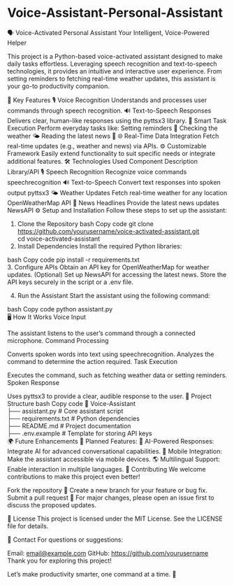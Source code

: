 # Voice-Assistant-Personal-Assistant
🗣️ Voice-Activated Personal Assistant
Your Intelligent, Voice-Powered Helper

This project is a Python-based voice-activated assistant designed to make daily tasks effortless. Leveraging speech recognition and text-to-speech technologies, it provides an intuitive and interactive user experience. From setting reminders to fetching real-time weather updates, this assistant is your go-to productivity companion.

🌟 Key Features
🎙️ Voice Recognition
Understands and processes user commands through speech recognition.
🔊 Text-to-Speech Responses
Delivers clear, human-like responses using the pyttsx3 library.
📰 Smart Task Execution
Perform everyday tasks like:
Setting reminders 📅
Checking the weather 🌤️
Reading the latest news 📰
🌐 Real-Time Data Integration
Fetch real-time updates (e.g., weather and news) via APIs.
⚙️ Customizable Framework
Easily extend functionality to suit specific needs or integrate additional features.
🛠️ Technologies Used
Component	Description	Library/API
🎙️ Speech Recognition	Recognize voice commands	speechrecognition
🔊 Text-to-Speech	Convert text responses into spoken output	pyttsx3
🌤️ Weather Updates	Fetch real-time weather for any location	OpenWeatherMap API
📰 News Headlines	Provide the latest news updates	NewsAPI
⚙️ Setup and Installation
Follow these steps to set up the assistant:

1. Clone the Repository
bash
Copy code
git clone https://github.com/yourusername/voice-activated-assistant.git  
cd voice-activated-assistant  
2. Install Dependencies
Install the required Python libraries:

bash
Copy code
pip install -r requirements.txt  
3. Configure APIs
Obtain an API key for OpenWeatherMap for weather updates.
(Optional) Set up NewsAPI for accessing the latest news.
Store the API keys securely in the script or a .env file.

4. Run the Assistant
Start the assistant using the following command:

bash
Copy code
python assistant.py  
🖥️ How It Works
Voice Input

The assistant listens to the user’s command through a connected microphone.
Command Processing

Converts spoken words into text using speechrecognition.
Analyzes the command to determine the action required.
Task Execution

Executes the command, such as fetching weather data or setting reminders.
Spoken Response

Uses pyttsx3 to provide a clear, audible response to the user.
📂 Project Structure
bash
Copy code
📁 Voice-Assistant  
├── assistant.py        # Core assistant script  
├── requirements.txt    # Python dependencies  
├── README.md           # Project documentation  
├── .env.example        # Template for storing API keys  
🌍 Future Enhancements
🚀 Planned Features:
🧠 AI-Powered Responses: Integrate AI for advanced conversational capabilities.
📱 Mobile Integration: Make the assistant accessible via mobile devices.
🌎 Multilingual Support: Enable interaction in multiple languages.
🤝 Contributing
We welcome contributions to make this project even better!

Fork the repository 🍴
Create a new branch for your feature or bug fix.
Submit a pull request 🔄
For major changes, please open an issue first to discuss the proposed updates.

📜 License
This project is licensed under the MIT License. See the LICENSE file for details.

📧 Contact
For questions or suggestions:

Email: email@example.com
GitHub: https://github.com/yourusername
Thank you for exploring this project!

Let’s make productivity smarter, one command at a time. 🚀

